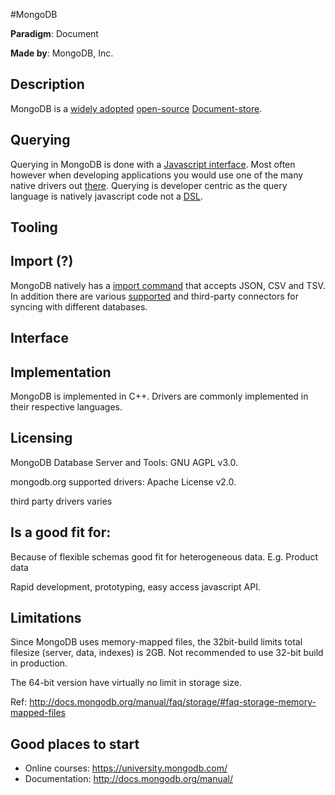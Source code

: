 #MongoDB

**Paradigm**: Document

**Made by**: MongoDB, Inc.

## Description
MongoDB is a [widely adopted](http://db-engines.com/en/ranking) [open-source](https://github.com/mongodb/mongo) [Document-store](www.nosql.com).

## Querying
Querying in MongoDB is done with a [Javascript interface](http://docs.mongodb.org/manual/tutorial/query-documents/). Most often however when developing applications you would use one of the many native drivers out [there](http://docs.mongodb.org/ecosystem/drivers/). Querying is developer centric as the query language is natively javascript code not a [DSL](http://en.wikipedia.org/wiki/Domain-specific_language).

## Tooling

## Import (?)
MongoDB natively has a [import command](http://docs.mongodb.org/ecosystem/drivers/) that accepts JSON, CSV and TSV. In addition there are various [supported](https://github.com/10gen-labs/mongo-connector) and third-party connectors for syncing with different databases.

## Interface


## Implementation
MongoDB is implemented in C++. Drivers are commonly implemented in their respective languages.

## Licensing
MongoDB Database Server and Tools: GNU AGPL v3.0.

mongodb.org supported drivers: Apache License v2.0.

third party drivers varies

## Is a good fit for:
Because of flexible schemas good fit for heterogeneous data.
E.g. Product data

Rapid development, prototyping, easy access javascript API.

## Limitations
Since MongoDB uses memory-mapped files, the 32bit-build limits total filesize (server, data, indexes) is 2GB.
Not recommended to use 32-bit build in production.

The 64-bit version have virtually no limit in storage size.

Ref: http://docs.mongodb.org/manual/faq/storage/#faq-storage-memory-mapped-files

## Good places to start
* Online courses: https://university.mongodb.com/
* Documentation: http://docs.mongodb.org/manual/
